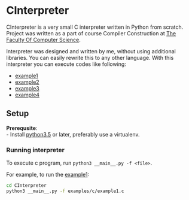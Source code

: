 CInterpreter
=============
CInterpreter is a very small C interpreter written in Python from scratch. Project was written as a part of course
Compiler Construction at [The Faculty Of Computer Science](https://raf.edu.rs/).

Interpreter was designed and written by me, without using additional libraries. You can easily rewrite this to any
other language. With this interpreter you can execute codes like following:

* [example1](examples/c/example1.c)
* [example2](examples/c/example2.c)
* [example3](examples/c/example3.c)
* [example4](examples/c/example4.c)

## Setup
**Prerequsite**:<br/>
    - Install [python3.5](https://www.python.org) or later, preferably use a virtualenv.<br/>

### Running interpreter
To execute c program, run `python3 __main__.py -f <file>`.

For example, to run the [example1](examples/c/example1.c):
```bash
cd CInterpreter
python3 __main__.py -f examples/c/example1.c
```
